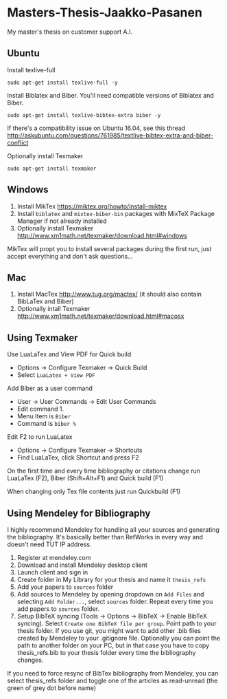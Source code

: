 # Masters-Thesis-Jaakko-Pasanen
My master's thesis on customer support A.I.

## Ubuntu
Install texlive-full
```
sudo apt-get install texlive-full -y
```

Install Biblatex and Biber. You'll need compatible versions of Biblatex and Biber.
```
sudo apt-get install texlive-bibtex-extra biber -y
```
If there's a compatibility issue on Ubuntu 16.04, see this thread http://askubuntu.com/questions/761985/textlive-bibtex-extra-and-biber-conflict

Optionally install Texmaker
```
sudo apt-get install texmaker
```

## Windows
1. Install MikTex https://miktex.org/howto/install-miktex
2. Install `biblatex` and `mixtex-biber-bin` packages with MixTeX Package Manager if not already installed
3. Optionally install Texmaker http://www.xm1math.net/texmaker/download.html#windows

MikTex will propt you to install several packages during the first run, just accept everything and don't ask questions...

## Mac
1. Install MacTex http://www.tug.org/mactex/ (it should also contain BibLaTex and Biber)
2. Optionally intall Texmaker http://www.xm1math.net/texmaker/download.html#macosx

## Using Texmaker
Use LuaLaTex and View PDF for Quick build
- Options -> Configure Texmaker -> Quick Build
- Select `LuaLatex + View PDF`

Add Biber as a user command
- User -> User Commands -> Edit User Commands
- Edit command 1.
- Menu Item is `Biber`
- Command is `biber %`

Edit F2 to run LuaLatex
- Options -> Configure Texmaker -> Shortcuts
- Find LuaLaTex, click Shortcut and press F2

On the first time and every time bibliography or citations change run LuaLaTex (F2), Biber (Shift+Alt+F1) and Quick build (F1)

When changing only Tex file contents just run Quickbuild (F1)

## Using Mendeley for Bibliography
I highly recommend Mendeley for handling all your sources and generating the bibliography. It's basically better than RefWorks in every way and doesn't need TUT IP address.

1. Register at mendeley.com
2. Download and install Mendeley desktop client
3. Launch client and sign in
4. Create folder in My Library for your thesis and name it `thesis_refs`
5. Add your papers to `sources` folder
6. Add sources to Mendeley by opening dropdown on `Add Files` and selecting `Add Folder...`, select `sources` folder. Repeat every time you add papers to `sources` folder.
7. Setup BibTeX syncing (Tools -> Options -> BibTeX -> Enable BibTeX syncing). Select `Create one BibTeX file per group`. Point path to your thesis folder. If you use git, you might want to add other .bib files created by Mendeley to your .gitignore file. Optionally you can point the path to another folder on your PC, but in that case you have to copy thesis_refs.bib to your thesis folder every time the bibliography changes.

If you need to force resync of BibTex bibliography from Mendeley, you can select thesis_refs folder and toggle one of the articles as read-unread (the green of grey dot before name)